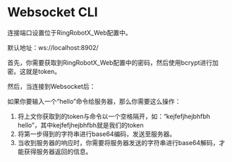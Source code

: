 # Websocket CLI

连接端口设置位于RingRobotX_Web配置中。

默认地址：ws://localhost:8902/

首先，你需要获取到RingRobotX_Web配置中的密码，然后使用bcrypt进行加密。这就是token。

然后，当连接到Websocket后：

如果你要输入一个“hello”命令给服务器，那么你需要这么操作：

1. 将上文你获取到的token与命令以一个空格隔开，如：“kejfefjhejbhfbh hello”，其中kejfefjhejbhfbh就是我们的token
2. 将第一步得到的字符串进行base64编码，发送至服务器。
3. 当收到服务器的响应时，你需要将服务器发送的字符串进行base64解码，才能获得服务器返回的信息。